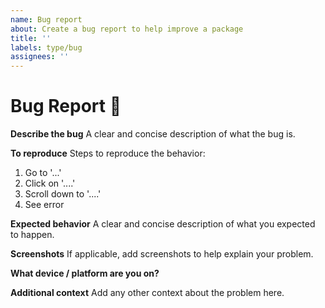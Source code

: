 ```yaml
---
name: Bug report
about: Create a bug report to help improve a package
title: ''
labels: type/bug
assignees: ''
---
```


# Bug Report 🐛

**Describe the bug**
A clear and concise description of what the bug is.

**To reproduce**
Steps to reproduce the behavior:
1. Go to '...'
2. Click on '....'
3. Scroll down to '....'
4. See error

**Expected behavior**
A clear and concise description of what you expected to happen.

**Screenshots**
If applicable, add screenshots to help explain your problem.

**What device / platform are you on?**

**Additional context**
Add any other context about the problem here.
